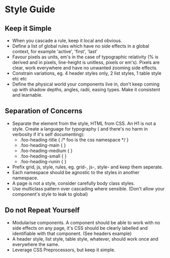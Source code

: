 Style Guide
==============

Keep it Simple
--------------

* When you cascade a rule, keep it local and obvious.
* Define a list of global rules which have no side effects in a global context,
  for example 'active', 'first', 'last'
* Favour pixels as units, em's in the case of typographic relativity (% is
  derived and in pixels, line-height is unitless, pixels or em's). Pixels are
  clear, work everywhere and have no unwanted zooming side effects.
* Constrain variations, eg. 4 header styles only, 2 list styles, 1 table style
  etc etc
* Define the physical world your components live in, don't keep coming up with
  shadow depths, angles, radii, easing types. Make it consistent and learnable. 

Separation of Concerns
----------------------

* Separate the element from the style, HTML from CSS. An H1 is not a style.
  Create a language for typography ( and there's no harm in verbosity if it's
  self documenting):
    * .foo-heading-title { /* foo is the css namespace */ }
    * .foo-heading-main { }
    * .foo-heading-medium { }
    * .foo-heading-small { }
    * .foo-heading-runin { }
* Prefix grid, js, style, rules, eg. grid-, js-, style- and keep them seperate. 
* Each namespace should be agnostic to the styles in another namespace.
* A page is not a style, consider carefully body class styles.
* Use multiclass pattern over cascading where sensible. (Don't allow your
  component's style to leak to global) 

Do not Repeat Yourself
----------------------

* Modularise components. A component should be able to work with no side effects
  on any page, it's CSS should be clearly labelled and identifiable with that
  component. (See headers example)
* A header style, list style, table style, whatever, should work once and
  everywhere the same.
* Leverage CSS Preprocessors, but keep it simple.
